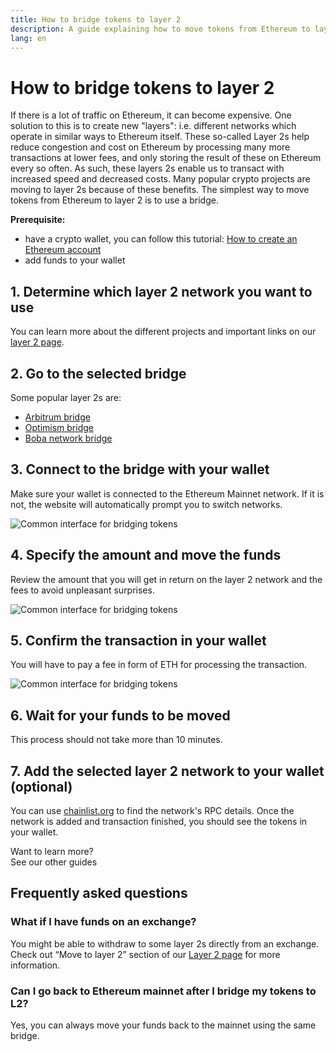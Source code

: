 ```yaml
---
title: How to bridge tokens to layer 2
description: A guide explaining how to move tokens from Ethereum to layer 2 using a bridge.
lang: en
---
```


# How to bridge tokens to layer 2

If there is a lot of traffic on Ethereum, it can become expensive. One solution to this is to create new "layers": i.e. different networks which operate in similar ways to Ethereum itself. These so-called Layer 2s help reduce congestion and cost on Ethereum by processing many more transactions at lower fees, and only storing the result of these on Ethereum every so often. As such, these layers 2s enable us to transact with increased speed and decreased costs. Many popular crypto projects are moving to layer 2s because of these benefits. The simplest way to move tokens from Ethereum to layer 2 is to use a bridge.

**Prerequisite:** 

- have a crypto wallet, you can follow this tutorial: [How to create an Ethereum account](/guides/how-to-create-an-ethereum-account/)
- add funds to your wallet

## 1. Determine which layer 2 network you want to use

You can learn more about the different projects and important links on our [layer 2 page](/layer-2/).

## 2. Go to the selected bridge

Some popular layer 2s are:

- [Arbitrum bridge](https://bridge.arbitrum.io/?l2ChainId=42161)
- [Optimism bridge](https://app.optimism.io/bridge/deposit)
- [Boba network bridge](https://gateway.boba.network/)

## 3. Connect to the bridge with your wallet

Make sure your wallet is connected to the Ethereum Mainnet network. If it is not, the website will automatically prompt you to switch networks.

![Common interface for bridging tokens](./bridge1.png)

## 4. Specify the amount and move the funds

Review the amount that you will get in return on the layer 2 network and the fees to avoid unpleasant surprises.

![Common interface for bridging tokens](./bridge2.png)

## 5. Confirm the transaction in your wallet

You will have to pay a fee in form of ETH for processing the transaction.

![Common interface for bridging tokens](./bridge3.png)

## 6. Wait for your funds to be moved

This process should not take more than 10 minutes.

## 7. Add the selected layer 2 network to your wallet (optional)

You can use [chainlist.org](http://chainlist.org) to find the network's RPC details. Once the network is added and transaction finished, you should see the tokens in your wallet.
<br />

<Alert variant="update">
<AlertEmoji text=":eyes:"/>
<AlertContent className="justify-between flex-row items-center">
  <div>Want to learn more?</div>
  <ButtonLink href="/guides/">
    See our other guides
  </ButtonLink>
</AlertContent>
</Alert>

## Frequently asked questions

### What if I have funds on an exchange?

You might be able to withdraw to some layer 2s directly from an exchange. Check out “Move to layer 2” section of our [Layer 2 page](/layer-2/) for more information.

### Can I go back to Ethereum mainnet after I bridge my tokens to L2?

Yes, you can always move your funds back to the mainnet using the same bridge.
